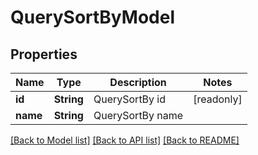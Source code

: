 # QuerySortByModel

## Properties

Name | Type | Description | Notes
------------ | ------------- | ------------- | -------------
**id** | **String** | QuerySortBy id | [readonly]
**name** | **String** | QuerySortBy name | 

[[Back to Model list]](../README.md#documentation-for-models) [[Back to API list]](../README.md#documentation-for-api-endpoints) [[Back to README]](../README.md)


